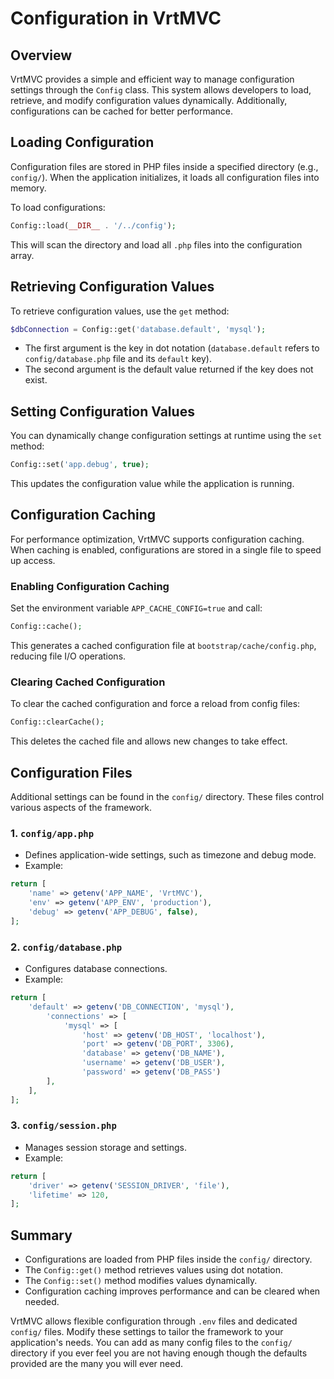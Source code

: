 # Configuration in VrtMVC

## Overview
VrtMVC provides a simple and efficient way to manage configuration settings through the `Config` class. This system allows developers to load, retrieve, and modify configuration values dynamically. Additionally, configurations can be cached for better performance.

## Loading Configuration
Configuration files are stored in PHP files inside a specified directory (e.g., `config/`). When the application initializes, it loads all configuration files into memory.

To load configurations:
```php
Config::load(__DIR__ . '/../config');
```
This will scan the directory and load all `.php` files into the configuration array.

## Retrieving Configuration Values
To retrieve configuration values, use the `get` method:
```php
$dbConnection = Config::get('database.default', 'mysql');
```
- The first argument is the key in dot notation (`database.default` refers to `config/database.php` file and its `default` key).
- The second argument is the default value returned if the key does not exist.

## Setting Configuration Values
You can dynamically change configuration settings at runtime using the `set` method:
```php
Config::set('app.debug', true);
```
This updates the configuration value while the application is running.

## Configuration Caching
For performance optimization, VrtMVC supports configuration caching. When caching is enabled, configurations are stored in a single file to speed up access.

### Enabling Configuration Caching
Set the environment variable `APP_CACHE_CONFIG=true` and call:
```php
Config::cache();
```
This generates a cached configuration file at `bootstrap/cache/config.php`, reducing file I/O operations.

### Clearing Cached Configuration
To clear the cached configuration and force a reload from config files:
```php
Config::clearCache();
```
This deletes the cached file and allows new changes to take effect.


## Configuration Files
Additional settings can be found in the `config/` directory. These files control various aspects of the framework.

### 1. `config/app.php`
- Defines application-wide settings, such as timezone and debug mode.
- Example:
```php
return [
    'name' => getenv('APP_NAME', 'VrtMVC'),
    'env' => getenv('APP_ENV', 'production'),
    'debug' => getenv('APP_DEBUG', false),
];
```

### 2. `config/database.php`
- Configures database connections.
- Example:
```php
return [
    'default' => getenv('DB_CONNECTION', 'mysql'),
        'connections' => [
            'mysql' => [
                'host' => getenv('DB_HOST', 'localhost'),
                'port' => getenv('DB_PORT', 3306),
                'database' => getenv('DB_NAME'),
                'username' => getenv('DB_USER'),
                'password' => getenv('DB_PASS')
        ],
    ],
];
```

### 3. `config/session.php`
- Manages session storage and settings.
- Example:
```php
return [
    'driver' => getenv('SESSION_DRIVER', 'file'),
    'lifetime' => 120,
];
```


## Summary
- Configurations are loaded from PHP files inside the `config/` directory.
- The `Config::get()` method retrieves values using dot notation.
- The `Config::set()` method modifies values dynamically.
- Configuration caching improves performance and can be cleared when needed.

VrtMVC allows flexible configuration through `.env` files and dedicated `config/` files. Modify these settings to tailor the framework to your application's needs. You can add as many config files to the `config/` directory if you ever feel you are not having enough though the defaults provided are the many you will ever need.

